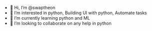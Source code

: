 - 👋 Hi, I’m @swaptheon
- 👀 I’m interested in python, Building UI with python, Automate tasks
- 🌱 I’m currently learning python and ML
- 💞️ I’m looking to collaborate on any help in python

<!---
swaptheon/swaptheon is a ✨ special ✨ repository because its `README.md` (this file) appears on your GitHub profile.
You can click the Preview link to take a look at your changes.
--->
